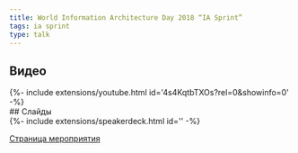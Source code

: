 ```yaml
---
title: World Information Architecture Day 2018 “IA Sprint”
tags: ia sprint
type: talk
---
```

## Видео
<div>{%- include extensions/youtube.html id='4s4KqtbTXOs?rel=0&showinfo=0' -%}</div>
## Слайды
<div>{%- include extensions/speakerdeck.html id='' -%}</div>

[Страница мероприятия](https://uxspb.timepad.ru/event/626238/)
<!--more-->
